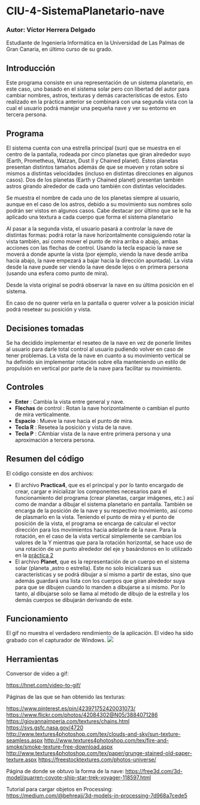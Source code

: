 # CIU-4-SistemaPlanetario-nave

### Autor: Víctor Herrera Delgado
Estudiante de Ingeniería Informática en la Universidad de Las Palmas de Gran Canaria, en último curso de su grado.



## Introducción 

Este programa consiste en una representación de un sistema planetario, en este caso, uno basado en el sistema solar pero con libertad del autor para cambiar nombres, astros, texturas y demás características de estos. Esto realizado en la práctica anterior se combinará con una segunda vista con la cual el usuario podrá manejar una pequeña nave y ver su entorno en tercera persona.

## Programa
El sistema cuenta con una estrella principal (sun) que se muestra en el centro de la pantalla, rodeada por cinco planetas que giran alrededor suyo (Earth, Prometheus, Watzan, Dust II y Chained planet). Estos planetas presentan distintos tamaños además de que se mueven y rotan sobre si mismos a distintas velocidades (incluso en distintas direcciones en algunos casos). 
Dos de los planetas (Earth y Chained planet) presentan también astros girando alrededor de cada uno también con distintas velocidades.

Se muestra el nombre de cada uno de los planetas siempre al usuario, aunque en el caso de los astros, debido a su movimiento sus nombres solo podrán ser vistos en algunos casos.
Cabe destacar por último que se le ha aplicado una textura a cada cuerpo que forma el sistema planetario

Al pasar a la segunda vista, el usuario pasará a controlar la nave de distintas formas: podrá rotar la nave horizontalmente consiguiendo rotar la vista también, así como mover el punto de mira arriba o abajo, ambas acciones con las flechas de control. Usando la tecla espacio la nave se moverá a donde apunte la vista (por ejemplo, viendo la nave desde arriba hacia abajo, la nave empezará a bajar hacia la dirección apuntada). La vista desde la nave puede ser viendo la nave desde lejos o en primera persona (usando una esfera como punto de mira).

Desde la vista original se podrá observar la nave en su última posición en el sistema. 

En caso de no querer verla en la pantalla o querer volver a la posición inicial podrá resetear su posición y vista.

## Decisiones tomadas
Se ha decidido implementar el reseteo de la nave en vez de ponerle límites al usuario para darle total control al usuario pudiendo volver en caso de tener problemas.
La vista de la nave en cuanto a su movimiento vertical se ha definido sin implementar rotación sobre ella manteniendo un estilo de propulsión en vertical por parte de la nave para facilitar su movimiento.

## Controles
- **Enter** : Cambia la vista entre general y nave.
- **Flechas** de control : Rotan la nave horizontalmente o cambian el punto de mira verticalmente.
- **Espacio** : Mueve la nave hacia el punto de mira.
- **Tecla R** : Resetea la posición y vista de la nave.
- **Tecla P** : CAmbiar vista de la nave entre primera persona y una aproximación a tercera persona.

## Resumen del código
El código consiste en dos archivos:

- El archivo **Practica4**, que es el principal y por lo tanto encargado de crear, cargar e inicializar los componentes necesarios para el funcionamiento del programa (crear planetas, cargar imágenes, etc.) así como de mandar a dibujar el sistema planetario en pantalla. También se encarga de la posición de la nave y su respectivo movimiento, así como de plasmarlo en la vista.
Teniendo el punto de mira y el punto de posición de la vista, el programa se encarga de calcular el vector dirección para los movimientos hacia adelante de la nave. Para la rotación, en el caso de la vista vertical simplemente se cambian los valores de la Y mientras que para la rotación horizontal, se hace uso de una rotación de un punto alrededor del eje y basándonos en lo utilizado en la [práctica 2](https://github.com/VictorHerreraDelgado/CIU-2-Generador3D)
- El archivo **Planet**, que es la representación de un cuerpo en el sistema solar (planeta ,astro o estrella). Este no solo inicializará sus características y se podrá dibujar a sí mismo a partir de estas, sino que además guardará una lista con los cuerpos que giran alrededor suya para que se dibujen cuando lo manden a dibujarse a si mismo.
Por lo tanto, al dibujarse solo se llama al método de dibujo de la estrella y los demás cuerpos se dibujarán derivando de este.

## Funcionamiento
El gif no muestra el verdadero rendimiento de la aplicación. El video ha sido grabado con el capturador de Windows.
![](Practica4.gif)

## Herramientas

Conversor de video a gif:

https://hnet.com/video-to-gif/


Páginas de las que se han obtenido las texturas:

https://www.pinterest.es/pin/423971752420031073/   
https://www.flickr.com/photos/42084302@N05/3884071286   
https://giovannaimperia.com/textures/chains.html     
https://svs.gsfc.nasa.gov/4720  
http://www.textures4photoshop.com/tex/clouds-and-sky/sun-texture-seamless.aspx
http://www.textures4photoshop.com/tex/fire-and-smoke/smoke-texture-free-download.aspx
http://www.textures4photoshop.com/tex/paper/grunge-stained-old-paper-texture.aspx
https://freestocktextures.com/photos-universe/

Página de donde se obtuvo la forma de la nave:
https://free3d.com/3d-model/quarren-coyote-ship-star-trek-voyager-118597.html

Tutorial para cargar objetos en Processing:
https://medium.com/@behreajj/3d-models-in-processing-7d968a7cede5
